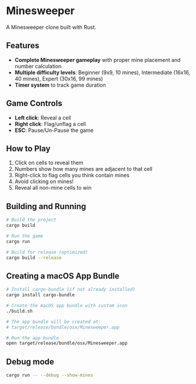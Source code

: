 # Minesweeper

A Minesweeper clone built with Rust.

## Features

- **Complete Minesweeper gameplay** with proper mine placement and number calculation
- **Multiple difficulty levels**: Beginner (9x9, 10 mines), Intermediate (16x16, 40 mines), Expert (30x16, 99 mines)
- **Timer system** to track game duration

## Game Controls

- **Left click**: Reveal a cell
- **Right click**: Flag/unflag a cell
- **ESC**: Pause/Un-Pause the game

## How to Play

1. Click on cells to reveal them
2. Numbers show how many mines are adjacent to that cell
3. Right-click to flag cells you think contain mines
4. Avoid clicking on mines!
5. Reveal all non-mine cells to win

## Building and Running

```bash
# Build the project
cargo build

# Run the game
cargo run

# Build for release (optimized)
cargo build --release
```

## Creating a macOS App Bundle

```bash
# Install cargo-bundle (if not already installed)
cargo install cargo-bundle

# Create the macOS app bundle with custom icon
./build.sh

# The app bundle will be created at:
# target/release/bundle/osx/Minesweeper.app

# Run the app bundle
open target/release/bundle/osx/Minesweeper.app
```

## Debug mode

```bash
cargo run -- --debug --show-mines
```
